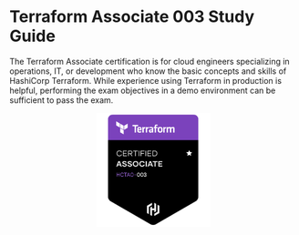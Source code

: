 # Terraform Associate 003 Study Guide

The Terraform Associate certification is for cloud engineers specializing in operations, IT, or development who know the basic concepts and skills of HashiCorp Terraform. While experience using Terraform in production is helpful, performing the exam objectives in a demo environment can be sufficient to pass the exam.

<center> <img src="./images/image.png" alt="[Terraform Associate 003" width="200" height="200" ></center> 
